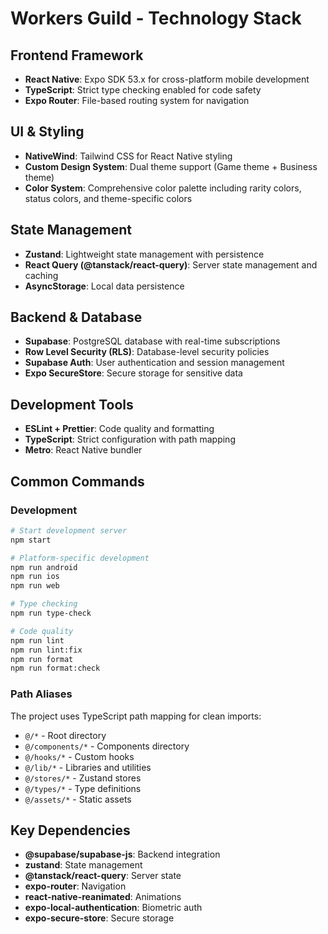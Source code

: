 # Workers Guild - Technology Stack

## Frontend Framework
- **React Native**: Expo SDK 53.x for cross-platform mobile development
- **TypeScript**: Strict type checking enabled for code safety
- **Expo Router**: File-based routing system for navigation

## UI & Styling
- **NativeWind**: Tailwind CSS for React Native styling
- **Custom Design System**: Dual theme support (Game theme + Business theme)
- **Color System**: Comprehensive color palette including rarity colors, status colors, and theme-specific colors

## State Management
- **Zustand**: Lightweight state management with persistence
- **React Query (@tanstack/react-query)**: Server state management and caching
- **AsyncStorage**: Local data persistence

## Backend & Database
- **Supabase**: PostgreSQL database with real-time subscriptions
- **Row Level Security (RLS)**: Database-level security policies
- **Supabase Auth**: User authentication and session management
- **Expo SecureStore**: Secure storage for sensitive data

## Development Tools
- **ESLint + Prettier**: Code quality and formatting
- **TypeScript**: Strict configuration with path mapping
- **Metro**: React Native bundler

## Common Commands

### Development
```bash
# Start development server
npm start

# Platform-specific development
npm run android
npm run ios
npm run web

# Type checking
npm run type-check

# Code quality
npm run lint
npm run lint:fix
npm run format
npm run format:check
```

### Path Aliases
The project uses TypeScript path mapping for clean imports:
- `@/*` - Root directory
- `@/components/*` - Components directory
- `@/hooks/*` - Custom hooks
- `@/lib/*` - Libraries and utilities
- `@/stores/*` - Zustand stores
- `@/types/*` - Type definitions
- `@/assets/*` - Static assets

## Key Dependencies
- **@supabase/supabase-js**: Backend integration
- **zustand**: State management
- **@tanstack/react-query**: Server state
- **expo-router**: Navigation
- **react-native-reanimated**: Animations
- **expo-local-authentication**: Biometric auth
- **expo-secure-store**: Secure storage